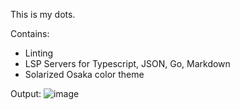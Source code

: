 This is my dots.

Contains:
- Linting
- LSP Servers for Typescript, JSON, Go, Markdown
- Solarized Osaka color theme

Output:
![image](https://github.com/user-attachments/assets/7b8e1b98-563e-4f2d-a85d-17d3bdf2ad77)
